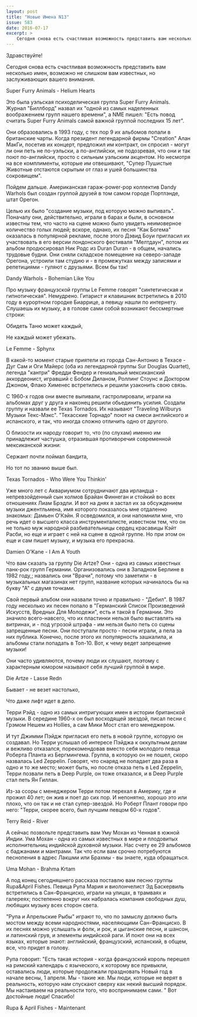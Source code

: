 ```yaml
---
layout: post
title: "Новые Имена N13"
issue: 583
date: 2016-07-17
excerpt: >
    Сегодня снова есть счастливая возможность представить вам несколько имен, возможно не слишком вам известных, но заслуживающих вашего внимания.
---
```


Здравствуйте!

Сегодня снова есть счастливая возможность представить вам несколько имен, возможно не слишком вам известных, но заслуживающих вашего внимания.

Super Furry Animals - Helium Hearts

Это была уэльская психоделическая группа Super Furry Animals. Журнал "Биллборд" назвал их "одной из самых наделенных воображением групп нашего времени", а NME пишел: "Есть повод считать Super Furry Animals самой важной группой последних 15 лет".

Они образовались в 1993 году, с тех пор 9 их альбомов попали в британские чарты. Когда президент легендарной фирмы "Creation" Алан МакГи, посетив их концерт, предложил им контракт, он спросил - могут ли они петь не по-уэльски, а по-английски, не подозревая, что они и так поют по-английски, просто с сильным уэльским акцентом. Но несмотря на все комплименты, которые им отвешивают, "Супер Пушистые Животные отстаются скрытым от глаз и ушей большинства сокровищем".

Пойдем дальше. Американская гараж-power-pop коллектив Dandy Warhols был создан группой друзей в том самом городе Портлэнде, штат Орегон.

Целью их было "создание музыки, под которую можно выпивать". Поначалу они, действительно, играли в барах и были, в основном известны тем, что часто на сцене можно было увидеть неимоверное количество голых людей; вскоре, однако, их песня "Как Богема" оказалась в популярной рекламе, после этого Дэвид Боуи пригласил их участвовать в его версии лондонского фестиваля "Мелтдаун", потом их альбом продюсировал Ник Родс из Duran Duran - в общем, начались трудовые будни. Они сняли складское помещение на северо-западе Орегона, устроили там студию и - в промежутках между записями и репетициями - гуляют с друзьями. Всем бы так!

Dandy Warhols - Bohemian Like You

Про музыку французской группы Le Femme говорят "синтетическая и гипнотическая". Немудрено. Гитарист и клавишник встретились в 2010 году в курортном городке Биаррице, а певицу нашли по интернету. Слушаешь их музыку, а в голове сами собой возникают бессмертные строки:

Обидеть Таню может каждый,

Не каждый может убежать.

Le Femme - Sphynx

В какой-то момент старые приятели из города Сан-Антонио в Техасе - Дуг Сам и Оги Майерс (оба из легендарной группы Sur Douglas Quartet), легенда "кантри" Фредди Фендер и гениальный мексиканский аккордеонист, игравший с Бобом Диланом, Роллинг Стоунс и Доктором Джоном, Флако Хименес встретились и решили узаконить свою связь.

С 1960-х годов они вместе выпивали, гастролировали, играли на альбомах друг у друга и наконец решили обьединить усилия. Создали группу и назвали ее Texas Tornados. Их называют "Traveling Wilburys Музыки Текс-Мэкс". "Техасские Торнадо" поют на смеси английского и испанского, и так, что иногда сложно отличить одно от другого.

О близости их народу говорит то, что (по слухам) именно им принадлежит частушка, отразившая противоречия современной мексиканской жизни:

Сержант почти поймал бандита,

Но тот по званию выше был.

Texas Tornados - Who Were You Thinkin'

Уже много лет с Аквариумом сотрудничают два ирландца - непревзойденный сын холмов Брайан Финнеган и стойкий во всех отношениях Лиам Брэдли. И вот на днях я застал их за обсуждением музыки джентльмена, имя которого показалось мне отдаленно знакомых: Дамьен О'Кэйн. Я осведомился, и они напомнили мне, что речь идет о высшего класса инструменталисте, известном тем, что он не только муж народной разбивательницы сердец красавицы Кэйт Расби, но еще и играет с ней на сцене в одной группе. Но при этом он еще и сам пишет музыку, и музыка его прекрасна.

Damien O'Kane - I Am A Youth

Что вам сказать за группу Die Artze? Они - одна из самых известных панк-рок групп Германии. Организовались они в Западном Берлине в 1982 году,; назвались они "Врачи", потому что заметили - в музыкальных магазинах нет групп, название которых начиналось бы на букву "А" с двумя точками.

Свой первый альбом они назвали точно и правильно - "Дебил". В 1987 году несколько их песен попало в "Германский Список Произведений Искусств, Вредных Для Молодежи", есть и такой в Германии. Это значило всего-навсего, что их пластинки нельзя было выставлять на витринах, и - под угрозой штрафа - им нельзя было петь со сцены запрещенные песни. Они поступали просто - песни играли, а пела за них публика. Конечно, после этого их популярность зашкалила, и альбомы стали попадать в Топ-10. Вот, к чему ведет запрещение музыки!

Они часто удивляются, почему люди их слушают, поэтому с характерным юмором называют себя лучший группой в мире.

Die Artze - Lasse Redn

Бывает - не везет настолько,

Что даже лифт идет в депо.

Терри Рэйд - одно из самых интригующих имен в истории британской музыки. В середине 1960-х он был восходящей звездой, писал песни с Грэмом Нешем из Hollies, а сам Мики Мост стал его менеджером.

И тут Джимми Пэйдж пригласил его петь в новой группе, которую он создавал. Но Терри услышал об интересе Пэйджа к оккультным делам и вежливо отказался, порекомендовав вместо себя молодого певца Роберта Планта из Бергмингема. Группа, в которую он не пошел, скоро назвалась Led Zeppelin. Говорят, что снаряд не попадает два раза в одно и то же место; может быть, но после отказа петь в Led Zeppelin, Терри позвали петь в Deep Purple, он тоже отказался, и в Deep Purple стал петь Ян Гиллан.

Из-за ссоры с менеджером Терри потом перехал в Америку, где и прожил 40 лет; он жив и поет до сих пор. И непонятно, хорошо это или плохо, что он так и не стал супер-звездой. Но Роберт Плант говори про него: "Терри, скорее всего, был лучшим певцом 60-х годов".

Terry Reid - River

А сейчас позвольте представить вам Уму Мохан из Ченная в южной Индии. Ума Мохан - одна из самых известных в мире и плодовитых исполнительниц индийской духовной музыки. Нас счету ее 29 альбомов с баджанами и мантрами. Так что если вам срочно потребуются песнопения в адрес Лакшми или Брахмы - вы знаете, куда обращаться.

Uma Mohan - Brahma Krtam

А под конец сегодняшнего рассказа поставлю вам песню группы Rupa&April Fishes. Певица Рупа Мария и виолончелист Эд Баскервиль встретились в Сан-Франциско, играли на улицах, в трамваях и галереях; постепенно вокруг них набралась компания свободных душ, любящих музыку всех сторон света.

"Рупа и Апрельские Рыбы" играют то, что по замыслу должно быть мостом между всеми народностями, населяющими Сан-Франциско. В их песнях можно услышать и фолк, и рок, и цыганские песни, и шансон, и латинский грув, и элементы индийской раги. И поют они на всех языках, которые знают: английский, французский, испанский, в общем, все, что придет в голову.

Рупа говорит: "Есть такая история - когда французский король перешел на римский календарь с языческого, к которому все привыкли, оставались люди, которые продолжали праздновать Новый год в начале весны, 1 апреля. Мы - такие же. Мы люди, которые не верят в реальность, которую нам спускают сверху как некий высший порядок. Мы настаиваем на реальности того, что воспринимаем сами. " Вот достойные люди! Спасибо!

Rupa & April Fishes - Maintenant
